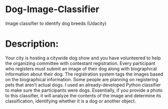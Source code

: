 # Dog-Image-Classifier
Image classifier to identify dog breeds (Udacity)

# Description:
Your city is hosting a citywide dog show and you have volunteered to help the organizing committee with contestant registration. Every participant who registers must submit an image of their dog along with biographical information about their dog. The registration system tags the images based on the biographical information.
Some people are planning on registering pets that aren’t actual dogs.
I used an already-developed Python classifier to make sure the participants were dogs.
Essentially, if you provide a photo to this classifier, it will analyze the contents of the image and determine its classification, identifying whether it is a dog or another object.
